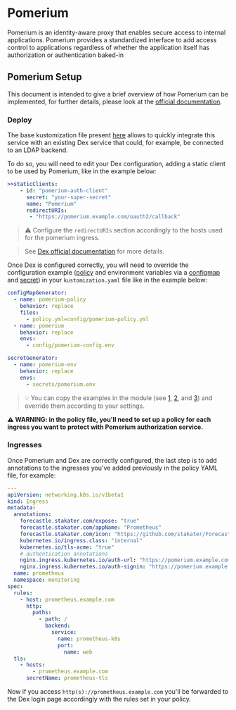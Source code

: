 # Pomerium

<!-- <KFD-DOCS> -->

Pomerium is an identity-aware proxy that enables secure access to internal applications. Pomerium provides a standardized interface to add access control to applications regardless of whether the application itself has authorization or authentication baked-in

## Pomerium Setup

This document is intended to give a brief overview of how Pomerium can be implemented, for further details, please look at the [official documentation][pomerium-docs].

### Deploy

The base kustomization file present [here](./kustomization.yaml) allows to quickly integrate this service with an existing Dex service that could, for example, be connected to an LDAP backend.

To do so, you will need to edit your Dex configuration, adding a static client to be used by Pomerium, like in the example below:

```yaml
>>staticClients:
    - id: "pomerium-auth-client"
      secret: "your-super-secret"
      name: "Pomerium"
      redirectURIs:
       - "https://pomerium.example.com/oauth2/callback"
```

> ⚠️ Configure the `redirectURIs` section accordingly to the hosts used for the pomerium ingress.
<!-- space intentionally left blank -->
> See [Dex official documentation][dex-docs] for more details.

Once Dex is configured correctly, you will need to override the configuration example ([policy](./config/policy.example.yaml) and environment variables via a [configmap](./config/config.example.env) and [secret](secrets/pomerium.example.env)) in your `kustomization.yaml` file like in the example below:

```yaml
configMapGenerator:
  - name: pomerium-policy
    behavior: replace
    files:
      - policy.yml=config/pomerium-policy.yml
  - name: pomerium
    behavior: replace
    envs:
      - config/pomerium-config.env

secretGenerator:
  - name: pomerium-env
    behavior: replace
    envs:
      - secrets/pomerium.env
```

> 💡 You can copy the examples in the module (see [1](config/config.example.env), [2](config/policy.example.yaml), and [3](secrets/pomerium.example.env)) and override them according to your settings.

**⚠ WARNING: in the policy file, you'll need to set up a policy for each ingress you want to protect with Pomerium authorization service.**

### Ingresses

Once Pomerium and Dex are correctly configured, the last step is to add annotations to the ingresses you've added previously in the policy YAML file, for example:

```yaml
---
apiVersion: networking.k8s.io/v1beta1
kind: Ingress
metadata:
  annotations:
    forecastle.stakater.com/expose: "true"
    forecastle.stakater.com/appName: "Prometheus"
    forecastle.stakater.com/icon: "https://github.com/stakater/ForecastleIcons/raw/master/prometheus.png"
    kubernetes.io/ingress.class: "internal"
    kubernetes.io/tls-acme: "true"
    # authentication annotations
    nginx.ingress.kubernetes.io/auth-url: "https://pomerium.example.com/verify?uri=$scheme://$host$request_uri"
    nginx.ingress.kubernetes.io/auth-signin: "https://pomerium.example.com/?uri=$scheme://$host$request_uri"
  name: prometheus
  namespace: monitoring
spec:
  rules:
    - host: prometheus.example.com
      http:
        paths:
          - path: /
            backend:
              service:
                name: prometheus-k8s
                port:
                  name: web
  tls:
    - hosts:
        - prometheus.example.com
      secretName: prometheus-tls
```

Now if you access `http(s)://prometheus.example.com` you'll be forwarded to the Dex login page accordingly with the rules set in your policy.

<!-- Links -->
[pomerium-docs]: https://www.pomerium.io/docs/
[dex-docs]: https://dexidp.io/docs/kubernetes/

<!-- </KFD-DOCS> -->
